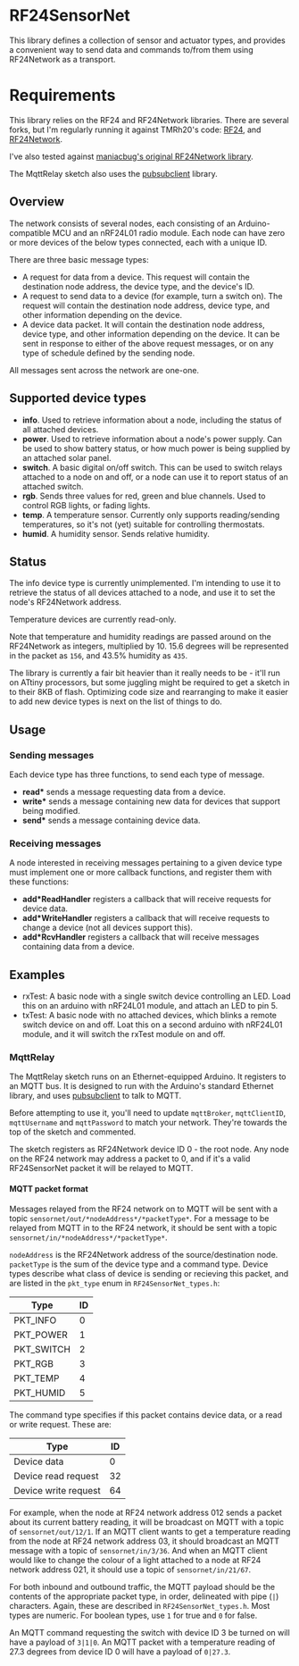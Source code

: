 # RF24SensorNet
This library defines a collection of sensor and actuator types, and
provides a convenient way to send data and commands to/from them using
RF24Network as a transport.

# Requirements
This library relies on the RF24 and RF24Network libraries. There are several
forks, but I'm regularly running it against TMRh20's code: [RF24](http://tmrh20.github.io/RF24/), and [RF24Network](http://tmrh20.github.io/RF24Network).

I've also tested against [maniacbug's original RF24Network library](http://maniacbug.github.io/RF24Network/).

The MqttRelay sketch also uses the [pubsubclient](https://github.com/knolleary/pubsubclient) library.

## Overview
The network consists of several nodes, each consisting of an
Arduino-compatible MCU and an nRF24L01 radio module. Each node can have
zero or more devices of the below types connected, each with a unique ID.

There are three basic message types:

* A request for data from a device. This request will contain the
  destination node address, the device type, and the device's ID.
* A request to send data to a device (for example, turn a switch on).
  The request will contain the destination node address, device type, and
  other information depending on the device.
* A device data packet. It will contain the destination node address,
  device type, and other information depending on the device. It can be
  sent in response to either of the above request messages, or on
  any type of schedule defined by the sending node.

All messages sent across the network are one-one.

## Supported device types
* **info**. Used to retrieve information about a node, including the status
  of all attached devices.
* **power**. Used to retrieve information about a node's power supply.
  Can be used to show battery status, or how much power is being supplied
  by an attached solar panel.
* **switch**. A basic digital on/off switch. This can be used to switch
  relays attached to a node on and off, or a node can use it to report
  status of an attached switch.
* **rgb**.  Sends three values for red, green and blue channels. Used to
  control RGB lights, or fading lights.
* **temp**. A temperature sensor. Currently only supports reading/sending
  temperatures, so it's not (yet) suitable for controlling thermostats.
* **humid**. A humidity sensor. Sends relative humidity.

## Status
The info device type is currently unimplemented. I'm intending to use
it to retrieve the status of all devices attached to a node, and use it
to set the node's RF24Network address.

Temperature devices are currently read-only.

Note that temperature and humidity readings are passed around on the
RF24Network as integers, multiplied by 10. 15.6 degrees will be
represented in the packet as `156`, and 43.5% humidity as `435`.

The library is currently a fair bit heavier than it really needs to be -
it'll run on ATtiny processors, but some juggling might be required to get
a sketch in to their 8KB of flash. Optimizing code size and rearranging to
make it easier to add new device types is next on the list of things to do.

## Usage
### Sending messages
Each device type has three functions, to send each type of message.

* **read\*** sends a message requesting data from a device.
* **write\*** sends a message containing new data for devices that support
  being modified.
* **send\*** sends a message containing device data.

### Receiving messages
A node interested in receiving messages pertaining to a given device
type must implement one or more callback functions, and register them
with these functions:

* **add\*ReadHandler** registers a callback that will receive requests
  for device data.
* **add\*WriteHandler** registers a callback that will receive requests
  to change a device (not all devices support this).
* **add\*RcvHandler** registers a callback that will receive messages
  containing data from a device.

## Examples
* rxTest: A basic node with a single switch device controlling an LED.
  Load this on an arduino with nRF24L01 module, and attach an LED to pin 5.
* txTest: A basic node with no attached devices, which blinks a remote
  switch device on and off. Loat this on a second arduino with nRF24L01
  module, and it will switch the rxTest module on and off.

### MqttRelay
The MqttRelay sketch runs on an Ethernet-equipped Arduino. It registers
to an MQTT bus. It is designed to run with the Arduino's standard Ethernet
library, and uses [pubsubclient](https://github.com/knolleary/pubsubclient)
to talk to MQTT.

Before attempting to use it, you'll need to update `mqttBroker`,
`mqttClientID`, `mqttUsername` and `mqttPassword` to match your network.
They're towards the top of the sketch and commented.

The sketch registers as RF24Network device ID 0 - the root node. Any node
on the RF24 network may address a packet to 0, and if it's a valid
RF24SensorNet packet it will be relayed to MQTT.

#### MQTT packet format
Messages relayed from the RF24 network on to MQTT will be sent with a
topic `sensornet/out/*nodeAddress*/*packetType*`. For a message to be
relayed from MQTT in to the RF24 network, it should be sent with a topic
`sensornet/in/*nodeAddress*/*packetType*`.

`nodeAddress` is the RF24Network address of the source/destination node.
`packetType` is the sum of the device type and a command type. Device types
describe what class of device is sending or recieving this packet, and are
listed in the `pkt_type` enum in `RF24SensorNet_types.h`:

Type       | ID
-----------|---
PKT_INFO   | 0
PKT_POWER  | 1
PKT_SWITCH | 2
PKT_RGB    | 3
PKT_TEMP   | 4
PKT_HUMID  | 5

The command type specifies if this packet contains device data, or a
read or write request. These are:

Type                 | ID
---------------------|---
Device data          | 0
Device read request  | 32
Device write request | 64

For example, when the node at RF24 network address 012 sends a packet
about its current battery reading, it will be broadcast on MQTT with a
topic of `sensornet/out/12/1`. If an MQTT client wants to get a
temperature reading from the node at RF24 network address 03, it
should broadcast an MQTT message with a topic of `sensornet/in/3/36`.
And when an MQTT client would like to change the colour of a light
attached to a node at RF24 network address 021, it should use a topic of
`sensornet/in/21/67`.

For both inbound and outbound traffic, the MQTT payload should be the
contents of the appropriate packet type, in order, delineated with pipe
(`|`) characters. Again, these are described in `RF24SensorNet_types.h`.
Most types are numeric. For boolean types, use `1` for true and `0` for
false.

An MQTT command requesting the switch with device ID 3 be turned on will
have a payload of `3|1|0`. An MQTT packet with a temperature reading
of 27.3 degrees from device ID 0 will have a payload of `0|27.3`.